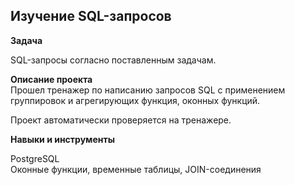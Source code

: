 
## Изучение SQL-запросов

**Задача**  

SQL-запросы согласно поставленным задачам.  

**Описание проекта**  
Прошел тренажер по написанию запросов SQL c применением группировок и агрегирующих функция, оконных функций.    

Проект автоматически проверяется на тренажере.   


**Навыки и инструменты**  

PostgreSQL  
Oконные функции, временные таблицы, JOIN-соединения
